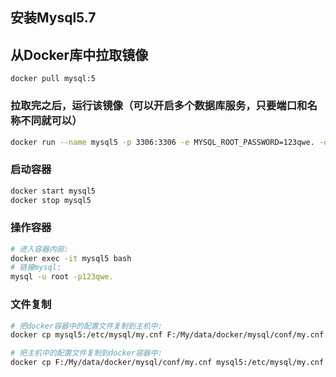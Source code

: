 ## 安装Mysql5.7 

## 从Docker库中拉取镜像

`docker pull mysql:5`

### 拉取完之后，运行该镜像（**可以开启多个数据库服务，只要端口和名称不同就可以**）
```bash
docker run --name mysql5 -p 3306:3306 -e MYSQL_ROOT_PASSWORD=123qwe. -d mysql:5 --character-set-server=utf8mb4 --collation-server=utf8mb4_unicode_ci --lower_case_table_names=1`

```
### 启动容器
```bash
docker start mysql5
docker stop mysql5
```

### 操作容器
```bash
# 进入容器内部: 
docker exec -it mysql5 bash
# 链接mysql: 
mysql -u root -p123qwe.
```


### 文件复制
```bash
# 把docker容器中的配置文件复制到主机中: 
docker cp mysql5:/etc/mysql/my.cnf F:/My/data/docker/mysql/conf/my.cnf

# 把主机中的配置文件复制到docker容器中: 
docker cp F:/My/data/docker/mysql/conf/my.cnf mysql5:/etc/mysql/my.cnf
```

